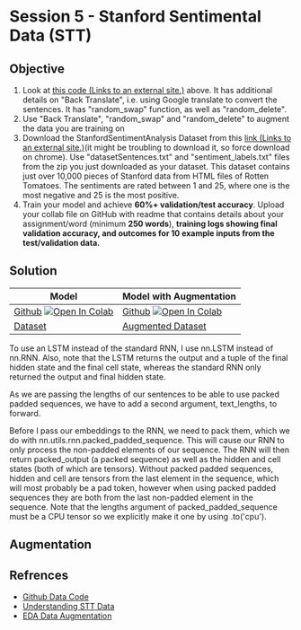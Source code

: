 # Session 5 - Stanford Sentimental Data (STT)

## Objective

1.  Look at  [this code (Links to an external site.)](https://colab.research.google.com/drive/19wZi7P0Tzq9ZxeMz5EDmzfWFBLFWe6kN?usp=sharing&pli=1&authuser=3)  above. It has additional details on "Back Translate", i.e. using Google translate to convert the sentences. It has "random_swap" function, as well as "random_delete".
2.  Use "Back Translate", "random_swap" and "random_delete" to augment the data you are training on
3.  Download the StanfordSentimentAnalysis Dataset from this  [link (Links to an external site.)](http://nlp.stanford.edu/~socherr/stanfordSentimentTreebank.zip)(it might be troubling to download it, so force download on chrome). Use "datasetSentences.txt" and "sentiment_labels.txt" files from the zip you just downloaded as your dataset. This dataset contains just over 10,000 pieces of Stanford data from HTML files of Rotten Tomatoes. The sentiments are rated between 1 and 25, where one is the most negative and 25 is the most positive.
4.  Train your model and achieve  **60%+ validation/test accuracy**. Upload your collab file on GitHub with readme that contains details about your assignment/word (minimum  **250 words**),  **training logs showing final validation accuracy, and outcomes for  10  example inputs from the test/validation data.**


## Solution

| Model | Model with Augmentation |
|--|--|
| [Github](https://github.com/pankaj90382/END-1.0/blob/main/S5/Stanford_Data_LSTM.ipynb) [![Open In Colab](https://colab.research.google.com/assets/colab-badge.svg)](https://githubtocolab.com/pankaj90382/END-1.0/blob/main/S5/Stanford_Data_LSTM.ipynb)| [Github](https://github.com/pankaj90382/END-1.0/blob/main/S5/Stanford_Data_LSTM_Augmented.ipynb) [![Open In Colab](https://colab.research.google.com/assets/colab-badge.svg)](https://githubtocolab.com/pankaj90382/END-1.0/blob/main/S5/Stanford_Data_LSTM_Augmented.ipynb)|
|[Dataset](./Dataset)|[Augmented Dataset](./Dataset_Augmented)|

To use an LSTM instead of the standard RNN, I use nn.LSTM instead of nn.RNN. Also, note that the LSTM returns the output and a tuple of the final hidden state and the final cell state, whereas the standard RNN only returned the output and final hidden state.

As we are passing the lengths of our sentences to be able to use packed padded sequences, we have to add a second argument, text_lengths, to forward.

Before I pass our embeddings to the RNN, we need to pack them, which we do with nn.utils.rnn.packed_padded_sequence. This will cause our RNN to only process the non-padded elements of our sequence. The RNN will then return packed_output (a packed sequence) as well as the hidden and cell states (both of which are tensors). Without packed padded sequences, hidden and cell are tensors from the last element in the sequence, which will most probably be a pad token, however when using packed padded sequences they are both from the last non-padded element in the sequence. Note that the lengths argument of packed_padded_sequence must be a CPU tensor so we explicitly make it one by using .to('cpu').

## Augmentation



## Refrences

- [Github Data Code](https://gist.github.com/wpm/52758adbf506fd84cff3cdc7fc109aad)
- [Understanding STT Data ](https://towardsdatascience.com/the-stanford-sentiment-treebank-sst-studying-sentiment-analysis-using-nlp-e1a4cad03065)
- [EDA Data Augmentation ](https://github.com/jasonwei20/eda_nlp)
